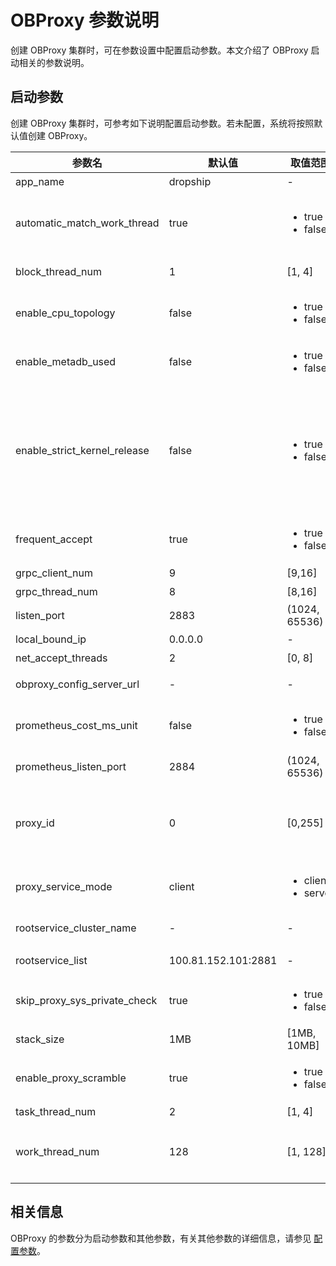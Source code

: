 # OBProxy 参数说明

创建 OBProxy 集群时，可在参数设置中配置启动参数。本文介绍了 OBProxy 启动相关的参数说明。

## 启动参数

创建 OBProxy 集群时，可参考如下说明配置启动参数。若未配置，系统将按照默认值创建 OBProxy。

|             参数名              |         默认值         |            取值范围             |     说明      |
|------------------------------|---------------------|-----------------------------------------------------------------------------------------------------------|-----------------------------------------------------------------------------------------------------------------------------------------------------------------------------------------------------------------------------|
| app_name        | dropship            | -              | OBProxy 服务的应用名。            |
| automatic_match_work_thread  | true                | <ul><li>true</li> <li>false</li></ul>       | 判断是否根据 CPU 核数自动创建工作线程。如果该选项为 true，上限为 work_thread_num。            |
| block_thread_num             | 1      | \[1, 4\]       | OBProxy 阻塞型任务线程数，用于线程初始化。             |
| enable_cpu_topology          | false               | <ul><li>true</li> <li>false</li></ul>       | 是否开启 CPU 亲和，即是否把每个 worker 线程绑定到不同的 CPU 上。          |
| enable_metadb_used           | false               | <ul><li>true</li> <li>false</li></ul>       | OBProxy 运行时是否可访问 OCP 的 MetaDB。        |
| enable_strict_kernel_release | false               | <ul><li>true</li> <li>false</li></ul>       | 是否需要校验 OS kernel。 </br>取值范围： <ul><li>true：仅 5u/6u/7u 规格的 RedHat 操作系统支持校验。</li> <li>false：不校验 OS kernel，但 Proxy 可能不稳定。</li></ul>    |
| frequent_accept              | true                | <ul><li>true</li> <li>false</li></ul>       | 是否初始化 net accept 参数。     |
| grpc_client_num              | 9      | \[9,16\]       | grpc 客户端数。               |
| grpc_thread_num              | 8      | \[8,16\]       | grpc 线程数。                |
| listen_port     | 2883                | (1024, 65536)               | OBProxy 的监听端口。           |
| local_bound_ip               | 0.0.0.0             | -              | OBProxy 的本地 IP。          |
| net_accept_threads           | 2      | \[0, 8\]       | 执行 accept 的线程数。          |
| obproxy_config_server_url    | -      | -              | OCP 对外的 configurl 服务地址。               |
| prometheus_cost_ms_unit      | false               | <ul><li>true</li> <li>false</li></ul>       | 是否允许 prometheus 的成本单位为毫秒，默认为微秒。       |
| prometheus_listen_port       | 2884                | (1024, 65536)               | OBProxy prometheus 监听端口。              |
| proxy_id        | 0      | \[0,255\]      | OBProxy 的 ID，用于标识每个 OBProxy。当 proxy_service_mode  配置为 server 时，proxy_id 不可配置为 0。          |
| proxy_service_mode           | client              | <ul><li>client</li> <li>server</li></ul>    | OBProxy 的部署和服务模式。        |
| rootservice_cluster_name     | -      | -              | Root Service 列表的默认集群名。                 |
| rootservice_list             | 100.81.152.101:2881 | -              | Root Service 列表。 格式为 ip1:sql_port1;ip2:sql_port2              |
| skip_proxy_sys_private_check | true                | <ul><li>true</li> <li>false</li></ul>       | 是否跳过 OBProxy 在私有网段的检查。                |
| stack_size      | 1MB                 | \[1MB, 10MB\]               | 线程栈大小，用于创建线程。            |
| enable_proxy_scramble        | true                | <ul><li>true</li> <li>false</li></ul>      | 是否启用 OBProxy 的挑战随机数。     |
| task_thread_num              | 2      | \[1, 4\]       | OBProxy 任务线程数。           |
| work_thread_num              | 128                 | \[1, 128\]     | OBProxy 工作线程数。 当 automatic_match_work_thread 为true 时，表示最大工作线程数。           |

## 相关信息

OBProxy 的参数分为启动参数和其他参数，有关其他参数的详细信息，请参见 [配置参数](https://www.oceanbase.com/docs/enterprise-odp-enterprise-cn-10000000000982784)。
